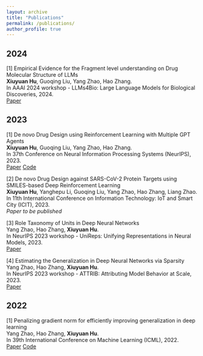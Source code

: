 ```yaml
---
layout: archive
title: "Publications"
permalink: /publications/
author_profile: true
---
```


## 2024

[1] Empirical Evidence for the Fragment level understanding on Drug Molecular Structure of LLMs  
**Xiuyuan Hu**, Guoqing Liu, Yang Zhao, Hao Zhang.  
In AAAI 2024 workshop - LLMs4Bio: Large Language Models for Biological Discoveries, 2024.  
[Paper](https://arxiv.org/abs/2401.07657)

## 2023

[1] De novo Drug Design using Reinforcement Learning with Multiple GPT Agents  
**Xiuyuan Hu**, Guoqing Liu, Yang Zhao, Hao Zhang.  
In 37th Conference on Neural Information Processing Systems (NeurIPS), 2023.  
[Paper](https://arxiv.org/abs/2401.06155)  [Code](https://github.com/HXYfighter/MolRL-MGPT)

[2] De novo Drug Design against SARS-CoV-2 Protein Targets using SMILES-based Deep Reinforcement Learning  
**Xiuyuan Hu**, Yanghepu Li, Guoqing Liu, Yang Zhao, Hao Zhang, Liang Zhao.  
In 11th International Conference on Information Technology: IoT and Smart City (ICIT), 2023.  
_Paper to be published_

[3] Role Taxonomy of Units in Deep Neural Networks  
Yang Zhao, Hao Zhang, **Xiuyuan Hu**.  
In NeurIPS 2023 workshop - UniReps: Unifying Representations in Neural Models, 2023.  
[Paper](https://arxiv.org/abs/2011.00789)

[4] Estimating the Generalization in Deep Neural Networks via Sparsity  
Yang Zhao, Hao Zhang, **Xiuyuan Hu**.  
In NeurIPS 2023 workshop - ATTRIB: Attributing Model Behavior at Scale, 2023.  
[Paper](https://arxiv.org/abs/2104.00851)

## 2022

[1] Penalizing gradient norm for efficiently improving generalization in deep learning  
Yang Zhao, Hao Zhang, **Xiuyuan Hu**.  
In 39th International Conference on Machine Learning (ICML), 2022.  
[Paper](https://arxiv.org/abs/2202.03599)  [Code](https://github.com/zhaoyang-0204/gnp)
